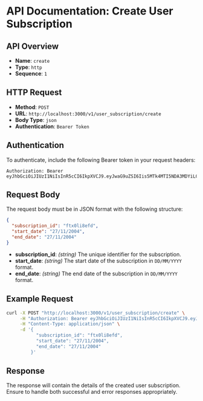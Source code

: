 # API Documentation: Create User Subscription

## API Overview

- **Name**: `create`
- **Type**: `http`
- **Sequence**: `1`

## HTTP Request

- **Method**: `POST`
- **URL**: `http://localhost:3000/v1/user_subscription/create`
- **Body Type**: `json`
- **Authentication**: `Bearer Token`

## Authentication

To authenticate, include the following Bearer token in your request headers:

```plaintext
Authorization: Bearer eyJhbGciOiJIUzI1NiIsInR5cCI6IkpXVCJ9.eyJwaG9uZSI6Iis5MTk4MTI5NDA3MDYiLCJ1aWQiOiIwXzZpaGFjanJyIn0.Rf1ZUJpJdBBbep4cGCqwBQ2A8IyETp2UTrnecGHdi6I
```

## Request Body

The request body must be in JSON format with the following structure:

```json
{
  "subscription_id": "ftx0li8efd",
  "start_date": "27/11/2004",
  "end_date": "27/11/2004"
}
```

- **subscription_id**: *(string)* The unique identifier for the subscription.
- **start_date**: *(string)* The start date of the subscription in `DD/MM/YYYY` format.
- **end_date**: *(string)* The end date of the subscription in `DD/MM/YYYY` format.

## Example Request

```bash
curl -X POST "http://localhost:3000/v1/user_subscription/create" \
     -H "Authorization: Bearer eyJhbGciOiJIUzI1NiIsInR5cCI6IkpXVCJ9.eyJwaG9uZSI6Iis5MTk4MTI5NDA3MDYiLCJ1aWQiOiIwXzZpaGFjanJyIn0.Rf1ZUJpJdBBbep4cGCqwBQ2A8IyETp2UTrnecGHdi6I" \
     -H "Content-Type: application/json" \
     -d '{
           "subscription_id": "ftx0li8efd",
           "start_date": "27/11/2004",
           "end_date": "27/11/2004"
         }'
```

## Response

The response will contain the details of the created user subscription. Ensure to handle both successful and error responses appropriately.